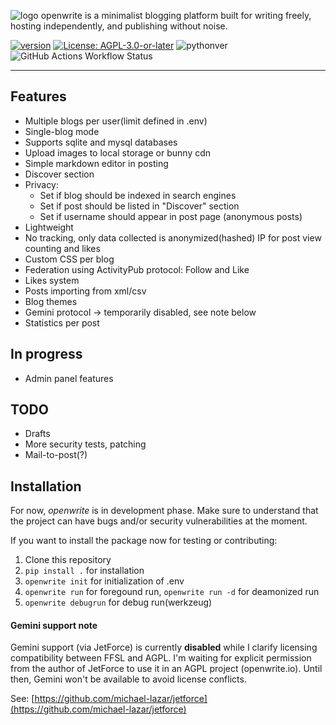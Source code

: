 ![logo](https://github.com/user-attachments/assets/5a0dc36c-1b62-40ba-b740-fe3b941b67fa)
openwrite is a minimalist blogging platform built for writing freely, hosting independently, and publishing without noise.

[![version](https://img.shields.io/badge/version-0.9.1-purple)](CHANGELOG.md)
[![License: AGPL-3.0-or-later](https://img.shields.io/badge/License-AGPL--3.0--or--later-blue.svg)](LICENSE)
![pythonver](https://img.shields.io/badge/python%20version-3.11-blue)
![GitHub Actions Workflow Status](https://img.shields.io/github/actions/workflow/status/openwriteio/openwrite/python-tests.yml)

---

## Features

- Multiple blogs per user(limit defined in .env)
- Single-blog mode
- Supports sqlite and mysql databases
- Upload images to local storage or bunny cdn
- Simple markdown editor in posting
- Discover section
- Privacy: 
    - Set if blog should be indexed in search engines
    - Set if post should be listed in "Discover" section
    - Set if username should appear in post page (anonymous posts)
- Lightweight
- No tracking, only data collected is anonymized(hashed) IP for post view counting and likes
- Custom CSS per blog
- Federation using ActivityPub protocol: Follow and Like
- Likes system
- Posts importing from xml/csv
- Blog themes
- Gemini protocol -> temporarily disabled, see note below
- Statistics per post

## In progress

- Admin panel features

## TODO

- Drafts
- More security tests, patching
- Mail-to-post(?)

## Installation

For now, *openwrite* is in development phase. Make sure to understand that the project can have bugs and/or security vulnerabilities at the moment. 

If you want to install the package now for testing or contributing:

1. Clone this repository
2. `pip install .` for installation 
3. `openwrite init` for initialization of .env
4. `openwrite run` for foregound run, `openwrite run -d` for deamonized run
5. `openwrite debugrun` for debug run(werkzeug)




#### Gemini support note

Gemini support (via JetForce) is currently **disabled** while I clarify licensing compatibility between FFSL and AGPL.
I'm waiting for explicit permission from the author of JetForce to use it in an AGPL project (openwrite.io).
Until then, Gemini won't be available to avoid license conflicts.

See: [https://github.com/michael-lazar/jetforce](https://github.com/michael-lazar/jetforce)
